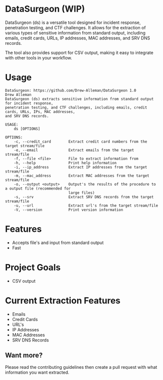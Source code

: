 # DataSurgeon (WIP)
DataSurgeon (ds) is a versatile tool designed for incident response, penetration testing, and CTF challenges. It allows for the extraction of various types of sensitive information from standard output, including emails, credit cards, URLs, IP addresses, MAC addresses, and SRV DNS records.

The tool also provides support for CSV output, making it easy to integrate with other tools in your workflow. 

# Usage
```
DataSurgeon: https://github.com/Drew-Alleman/DataSurgeon 1.0
Drew Alleman
DataSurgeon (ds) extracts sensitive information from standard output for incident response,
penetration testing, and CTF challenges, including emails, credit cards, URLs, IPs, MAC addresses,
and SRV DNS records.

USAGE:
    ds [OPTIONS]

OPTIONS:
    -c, --credit_card        Extract credit card numbers from the target stream/file
    -e, --email              Extract emails from the target stream/file
    -f, --file <file>        File to extract information from
    -h, --help               Print help information
    -i, --ip_address         Extract IP addresses from the target stream/file
    -m, --mac_address        Extract MAC addresses from the target stream/file
    -o, --output <output>    Output's the results of the procedure to a output file (recommended for
                             large files)
    -s, --srv                Extract SRV DNS records from the target stream/file
    -u, --url                Extract url's from the target stream/file
    -V, --version            Print version information

```

# Features
* Accepts file's and input from standard output
* Fast

# Project Goals
* CSV output

# Current Extraction Features
* Emails
* Credit Cards
* URL's
* IP Addresses
* MAC Addresses
* SRV DNS Records

## Want more?
Please read the contributing guidelines then create a pull request with what information you want extracted.
